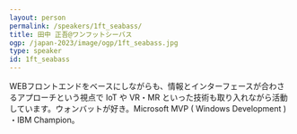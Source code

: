 ```yaml
---
layout: person
permalink: /speakers/1ft_seabass/
title: 田中 正吾@ワンフットシーバス
ogp: /japan-2023/image/ogp/1ft_seabass.jpg
type: speaker
id: 1ft_seabass
---
```

WEBフロントエンドをベースにしながらも、情報とインターフェースが合わさるアプローチという視点で IoT や VR・MR といった技術も取り入れながら活動しています。ウォンバットが好き。Microsoft MVP ( Windows Development ) ・IBM Champion。
